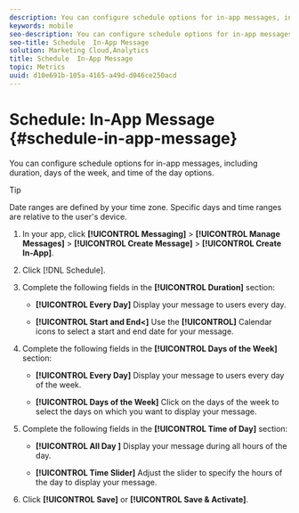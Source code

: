```yaml
---
description: You can configure schedule options for in-app messages, including duration, days of the week, and time of the day options.
keywords: mobile
seo-description: You can configure schedule options for in-app messages, including duration, days of the week, and time of the day options.
seo-title: Schedule  In-App Message
solution: Marketing Cloud,Analytics
title: Schedule  In-App Message
topic: Metrics
uuid: d10e691b-105a-4165-a49d-d046ce250acd
---
```


# Schedule: In-App Message {#schedule-in-app-message}

You can configure schedule options for in-app messages, including duration, days of the week, and time of the day options.

>[!TIP]
>
>Date ranges are defined by your time zone. Specific days and time ranges are relative to the user's device.

1. In your app, click **[!UICONTROL Messaging]** > **[!UICONTROL Manage Messages]** > **[!UICONTROL Create Message]** > **[!UICONTROL Create In-App]**.
1. Click [!DNL Schedule]. 
1. Complete the following fields in the **[!UICONTROL Duration]** section:

    * **[!UICONTROL Every Day]**
    Display your message to users every day.

    * **[!UICONTROL Start and End<]**
    Use the **[!UICONTROL]** Calendar icons to select a start and end date for your message.

1. Complete the following fields in the **[!UICONTROL Days of the Week]** section:

    * **[!UICONTROL Every Day]**
    Display your message to users every day of the week.

    * **[!UICONTROL Days of the Week]**
    Click on the days of the week to select the days on which you want to display your message.

1. Complete the following fields in the **[!UICONTROL Time of Day]** section:

    * **[!UICONTROL All Day ]**
    Display your message during all hours of the day.

    * **[!UICONTROL Time Slider]**
    Adjust the slider to specify the hours of the day to display your message.

1. Click **[!UICONTROL Save]** or **[!UICONTROL Save & Activate]**.

